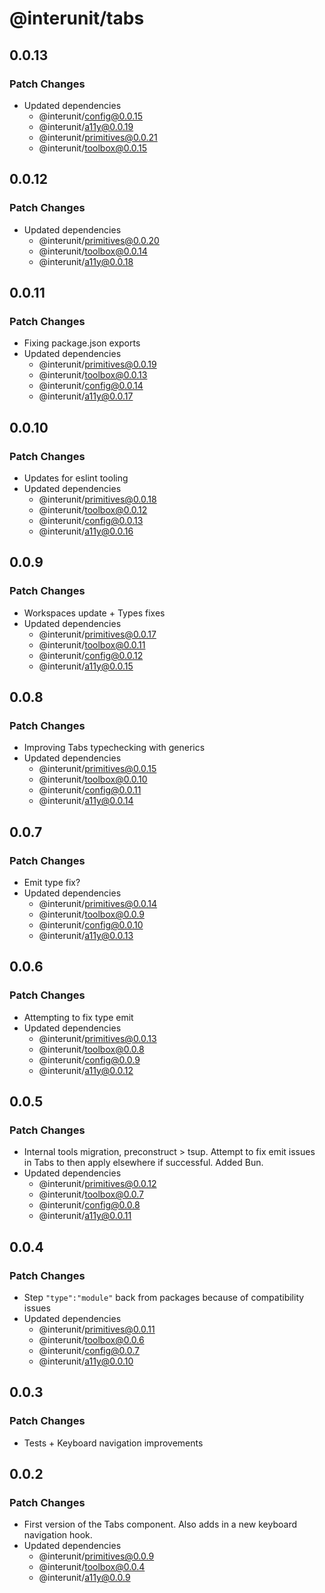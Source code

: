 # @interunit/tabs

## 0.0.13

### Patch Changes

- Updated dependencies
  - @interunit/config@0.0.15
  - @interunit/a11y@0.0.19
  - @interunit/primitives@0.0.21
  - @interunit/toolbox@0.0.15

## 0.0.12

### Patch Changes

- Updated dependencies
  - @interunit/primitives@0.0.20
  - @interunit/toolbox@0.0.14
  - @interunit/a11y@0.0.18

## 0.0.11

### Patch Changes

- Fixing package.json exports
- Updated dependencies
  - @interunit/primitives@0.0.19
  - @interunit/toolbox@0.0.13
  - @interunit/config@0.0.14
  - @interunit/a11y@0.0.17

## 0.0.10

### Patch Changes

- Updates for eslint tooling
- Updated dependencies
  - @interunit/primitives@0.0.18
  - @interunit/toolbox@0.0.12
  - @interunit/config@0.0.13
  - @interunit/a11y@0.0.16

## 0.0.9

### Patch Changes

- Workspaces update + Types fixes
- Updated dependencies
  - @interunit/primitives@0.0.17
  - @interunit/toolbox@0.0.11
  - @interunit/config@0.0.12
  - @interunit/a11y@0.0.15

## 0.0.8

### Patch Changes

- Improving Tabs typechecking with generics
- Updated dependencies
  - @interunit/primitives@0.0.15
  - @interunit/toolbox@0.0.10
  - @interunit/config@0.0.11
  - @interunit/a11y@0.0.14

## 0.0.7

### Patch Changes

- Emit type fix?
- Updated dependencies
  - @interunit/primitives@0.0.14
  - @interunit/toolbox@0.0.9
  - @interunit/config@0.0.10
  - @interunit/a11y@0.0.13

## 0.0.6

### Patch Changes

- Attempting to fix type emit
- Updated dependencies
  - @interunit/primitives@0.0.13
  - @interunit/toolbox@0.0.8
  - @interunit/config@0.0.9
  - @interunit/a11y@0.0.12

## 0.0.5

### Patch Changes

- Internal tools migration, preconstruct > tsup. Attempt to fix emit issues in Tabs to then apply elsewhere if successful. Added Bun.
- Updated dependencies
  - @interunit/primitives@0.0.12
  - @interunit/toolbox@0.0.7
  - @interunit/config@0.0.8
  - @interunit/a11y@0.0.11

## 0.0.4

### Patch Changes

- Step `"type":"module"` back from packages because of compatibility issues
- Updated dependencies
  - @interunit/primitives@0.0.11
  - @interunit/toolbox@0.0.6
  - @interunit/config@0.0.7
  - @interunit/a11y@0.0.10

## 0.0.3

### Patch Changes

- Tests + Keyboard navigation improvements

## 0.0.2

### Patch Changes

- First version of the Tabs component. Also adds in a new keyboard navigation hook.
- Updated dependencies
  - @interunit/primitives@0.0.9
  - @interunit/toolbox@0.0.4
  - @interunit/a11y@0.0.9
